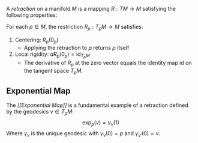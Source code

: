 A *retraction* on a manifold $M$ is a mapping $R: TM \to M$ satisfying the following properties:

For each $p \in M$, the restriction $R_{p}:T_{p}M \rightarrow M$ satisfies:
1. Centering: $R_{p}(0_{p})$
	* Applying the retraction to $p$ returns $p$ itself
2. Local rigidity: $dR_{p}(0_{p})=\text{id}_{T_{p}M}$
	* The derivative of $R_{p}$ at the zero vector equals the identity map id on the tangent space $T_{p}M$.
## Exponential Map
The *[[Exponential Map]]* is a fundamental example of a retraction defined by the geodesics $v \in T_{p}M$:
$$
\exp_{p}(v) = \gamma_{v}(1)
$$Where $\gamma_{v}$ is the unique geodesic with $\gamma_{v}(0)=p$ and $\gamma_{v'}(0)=v$.
